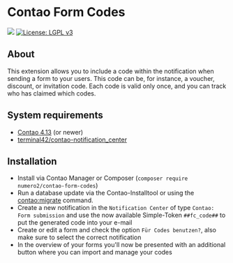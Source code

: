 Contao Form Codes
=======================

[![](https://img.shields.io/packagist/v/numero2/contao-form-codes.svg?style=flat-square)](https://packagist.org/packages/numero2/contao-form-codes) [![License: LGPL v3](https://img.shields.io/badge/License-LGPL%20v3-blue.svg?style=flat-square)](http://www.gnu.org/licenses/lgpl-3.0)

About
--

This extension allows you to include a code within the notification when sending a form to your users. This code can be, for instance, a voucher, discount, or invitation code. Each code is valid only once, and you can track who has claimed which codes.

System requirements
--

* [Contao 4.13](https://github.com/contao/contao) (or newer)
* [terminal42/contao-notification_center](https://github.com/terminal42/contao-notification_center)

Installation
--

* Install via Contao Manager or Composer (`composer require numero2/contao-form-codes`)
* Run a database update via the Contao-Installtool or using the [contao:migrate](https://docs.contao.org/dev/reference/commands/) command.
* Create a new notification in the `Notification Center` of type `Contao: Form submission` and use the now available Simple-Token `##fc_code##` to put the generated code into your e-mail
* Create or edit a form and check the option `Für Codes benutzen?`, also make sure to select the correct notification
* In the overview of your forms you'll now be presented with an additional button where you can import and manage your codes
  
  
